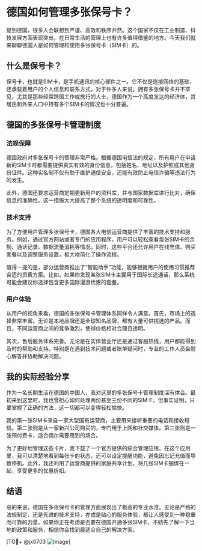 # 德国如何管理多张保号卡？

提到德国，很多人会联想到严谨、高效和秩序井然。这个国家不仅在工业制造、科技发展方面表现突出，在日常生活的管理上也有许多值得借鉴的地方。今天我们就来聊聊德国人是如何管理和使用多张保号卡（SIM卡）的。

## 什么是保号卡？

保号卡，也就是SIM卡，是手机通讯的核心部件之一。它不仅是连接网络的基础，还承载着用户的个人信息和联系方式。对于许多人来说，拥有多张保号卡并不罕见，尤其是那些经常跨国工作或旅行的人士。德国作为一个高度发达的经济体，其居民和外来人口中持有多个SIM卡的情况也十分普遍。

## 德国的多张保号卡管理制度

### 法规保障

德国政府对多张保号卡的管理非常严格。根据德国电信法的规定，所有用户在申请新的SIM卡时都需要提供真实有效的身份信息，包括姓名、地址以及护照或其他身份证件。这种实名制不仅有助于维护通信安全，还能有效防止电信诈骗等违法行为的发生。

此外，德国还要求运营商定期更新用户的资料库，并与国家数据库进行比对，确保信息的准确性。这一措施大大提高了整个系统的透明度和可靠性。

### 技术支持

为了方便用户管理多张保号卡，德国各大电信运营商提供了丰富的技术支持和服务。例如，通过官方网站或者专门的应用程序，用户可以轻松查看每张SIM卡的余额、通话记录、数据流量消耗等情况。同时，这些平台还允许用户在线充值、购买套餐以及调整服务设置，极大地简化了操作流程。

值得一提的是，部分运营商推出了“智能助手”功能，能够根据用户的使用习惯推荐合适的资费方案。比如，如果你发现某张SIM卡主要用于国际长途通话，那么系统可能会建议你选择包含更多国际漫游优惠的套餐。

### 用户体验

从用户的视角来看，德国的多张保号卡管理体系同样令人满意。首先，市场上的选择非常丰富。无论是本地品牌还是全球知名品牌，都有大量可供挑选的产品。而且，不同运营商之间的竞争激烈，使得价格相对合理且透明。

其次，售后服务体系完善。无论是在实体营业厅还是通过客服热线，用户都能得到及时的帮助和支持。特别是在遇到技术问题或者账单疑问时，专业的工作人员会耐心解答并协助解决问题。

## 我的实际经验分享

作为一名长期生活在德国的中国人，我对这里的多张保号卡管理制度深有体会。最初来到这里时，我也曾担心如何处理两份甚至三份不同的SIM卡。但事实证明，只要掌握了正确的方法，这一切都可以变得轻松愉快。

我的第一张SIM卡来自一家大型国有运营商，主要用来接听重要的电话和接收短信。第二张则是从一家新兴公司购买的，专门用于上网和社交媒体。第三张则是一张预付费卡，适合偶尔需要用到的场合。

为了更好地管理这些卡片，我下载了一个官方提供的综合管理应用。在这个应用里，我可以清楚地看到每张卡的状态，还可以设定提醒功能，避免因忘记充值而导致停机。此外，我还利用了运营商提供的家庭共享计划，将几张SIM卡捆绑在一起，享受更多的优惠折扣。

## 结语

总的来说，德国在多张保号卡的管理方面展现出了极高的专业水准。无论是严格的法规制定，还是先进的技术支持，亦或是贴心的服务体验，都让人感受到一种稳重而可靠的力量。如果你正在考虑是否要在德国开通多张SIM卡，不妨先了解一下当地的政策和服务，相信你会找到最适合自己的解决方案。

[TG💪+ @jx0703 ![Image](https://github.com/user-attachments/assets/dbca1d08-cadb-493c-b0ec-ad6f7a83f270)]